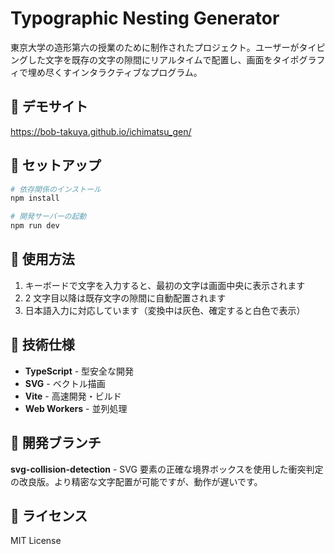 # Typographic Nesting Generator

東京大学の造形第六の授業のために制作されたプロジェクト。ユーザーがタイピングした文字を既存の文字の隙間にリアルタイムで配置し、画面をタイポグラフィで埋め尽くすインタラクティブなプログラム。

## 🎨 デモサイト

https://bob-takuya.github.io/ichimatsu_gen/

## 🚀 セットアップ

```bash
# 依存関係のインストール
npm install

# 開発サーバーの起動
npm run dev
```

## 📖 使用方法

1. キーボードで文字を入力すると、最初の文字は画面中央に表示されます
2. 2 文字目以降は既存文字の隙間に自動配置されます
3. 日本語入力に対応しています（変換中は灰色、確定すると白色で表示）

## 🔧 技術仕様

- **TypeScript** - 型安全な開発
- **SVG** - ベクトル描画
- **Vite** - 高速開発・ビルド
- **Web Workers** - 並列処理

## 🌿 開発ブランチ

**svg-collision-detection** - SVG 要素の正確な境界ボックスを使用した衝突判定の改良版。より精密な文字配置が可能ですが、動作が遅いです。

## 📄 ライセンス

MIT License
